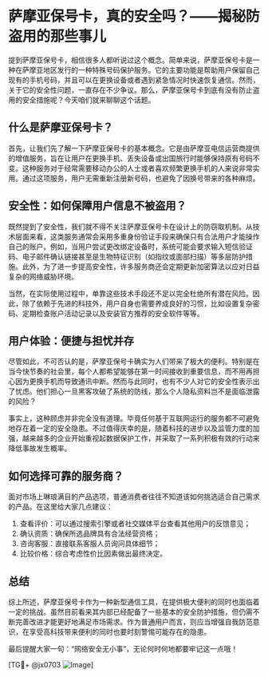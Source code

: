 # 萨摩亚保号卡，真的安全吗？——揭秘防盗用的那些事儿

提到萨摩亚保号卡，相信很多人都听说过这个概念。简单来说，萨摩亚保号卡是一种在萨摩亚地区发行的一种特殊号码保护服务。它的主要功能是帮助用户保留自己现有的手机号码，并且可以在更换设备或者遇到紧急情况时快速恢复通信。然而，关于它的安全性问题，一直存在不少争议。那么，萨摩亚保号卡到底有没有防止盗用的安全措施呢？今天咱们就来聊聊这个话题。

## 什么是萨摩亚保号卡？

首先，让我们先了解一下萨摩亚保号卡的基本概念。它是由萨摩亚电信运营商提供的增值服务，旨在让用户在更换手机、丢失设备或出国旅行时能够保持原有号码不变。这种服务对于经常需要移动办公的人士或者喜欢频繁更换手机的人来说非常实用。通过这项服务，用户无需重新注册新号码，也避免了因换号带来的各种麻烦。

## 安全性：如何保障用户信息不被盗用？

既然提到了安全性，我们就不得不关注萨摩亚保号卡在设计上的防窃取机制。从技术层面来看，这类服务通常会采用多重身份验证手段来确保只有合法用户才能操作自己的账户。例如，当用户尝试更改绑定设备时，系统可能会要求输入短信验证码、电子邮件确认链接甚至是生物特征识别（如指纹或面部扫描）等多层防护措施。此外，为了进一步提高安全性，许多服务商还会定期更新加密算法以应对日益复杂的网络威胁环境。

当然，在实际使用过程中，单靠这些技术手段还不足以完全杜绝所有潜在风险。因此，除了依赖于先进的科技外，用户自身也需要养成良好的习惯，比如设置复杂密码、定期检查账户活动记录以及安装官方推荐的安全软件等等。

## 用户体验：便捷与担忧并存

尽管如此，不可否认的是，萨摩亚保号卡确实为人们带来了极大的便利。特别是在当今快节奏的社会里，每个人都希望能够在第一时间接收到重要信息，而不用再担心因为更换手机而导致通讯中断。然而与此同时，也有不少人对它的安全性表示出了忧虑。他们担心一旦黑客攻破了系统的防线，那么个人隐私资料岂不是面临泄露的风险？

事实上，这种顾虑并非完全没有道理。毕竟任何基于互联网运行的服务都不可避免地存在着一定的安全隐患。不过值得庆幸的是，随着科技的进步以及监管力度的加强，越来越多的企业开始重视起数据保护工作，并采取了一系列积极有效的行动来降低事故发生概率。

## 如何选择可靠的服务商？

面对市场上琳琅满目的产品选项，普通消费者往往不知道该如何挑选适合自己需求的产品。在这里给大家几点建议：

1. 查看评价：可以通过搜索引擎或者社交媒体平台查看其他用户的反馈意见；
2. 确认资质：确保所选品牌具有合法经营资格；
3. 咨询客服：直接联系客服人员询问具体细节；
4. 比较价格：综合考虑性价比因素做出最终决定。

## 总结

综上所述，萨摩亚保号卡作为一种新型通信工具，在提供极大便利的同时也面临着一定的挑战。虽然目前看来其内部已经配备了一些基本的安全防护措施，但仍需不断完善改进才能更好地满足市场需求。作为普通用户而言，则应当增强自我防范意识，在享受高科技带来便利的同时也要时刻警惕可能存在的隐患。

最后提醒大家一句：“网络安全无小事”，无论何时何地都要牢记这一点哦！

[TG💪+ @jx0703 ![Image](https://github.com/user-attachments/assets/dbca1d08-cadb-493c-b0ec-ad6f7a83f270)]